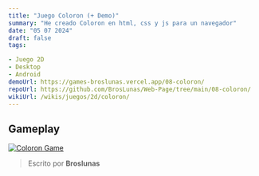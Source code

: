 ```yaml
---
title: "Juego Coloron (+ Demo)"
summary: "He creado Coloron en html, css y js para un navegador"
date: "05 07 2024"
draft: false
tags:

- Juego 2D
- Desktop
- Android
demoUrl: https://games-broslunas.vercel.app/08-coloron/
repoUrl: https://github.com/BrosLunas/Web-Page/tree/main/08-coloron/
wikiUrl: /wikis/juegos/2d/coloron/
---
```


## Gameplay
[![Coloron Game](/assets/img/games/coloron.png)](/assets/video/gameplay/coloron.mp4)

> Escrito por **Broslunas**